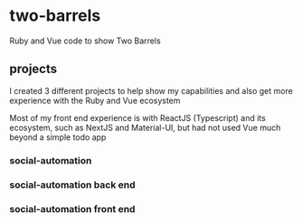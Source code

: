 # two-barrels

Ruby and Vue code to show Two Barrels 

## projects 

I created 3 different projects to help show my capabilities and also get more experience with the Ruby and Vue ecosystem

Most of my front end experience is with ReactJS (Typescript) and its ecosystem, such as NextJS and Material-UI, but had not used Vue much beyond a simple todo app

### social-automation

### social-automation back end

### social-automation front end
